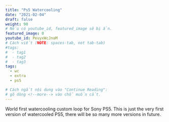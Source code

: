 ```yaml
---
title: "Ps5 Watercooling"
date: "2021-02-04"
draft: false
weight: 90
# Nếu có youtube_id, featured_image sẽ bị ẩn.
featured_image: 0
youtube_id: PeuyxWcJnaM
# Cách viết (NOTE: spaces-tab, not tab-tab)
#tags:
#  - tag1
#  - tag2
#  - tag3
tags:
  - wc
  - extra
  - ps5

# Cách ngắt nội dung vào "Continue Reading":
# gõ dòng <!--more--> vào chỗ muốn cắt.
---
```


World first watercooling custom loop for Sony PS5. This is just the very first version of watercooled PS5, there will be so many more versions in future.